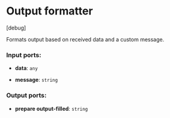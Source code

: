 # Output formatter

[debug]

Formats output based on received data and a custom message.

### Input ports:

* __data__: `any`


* __message__: `string`

### Output ports:

* __prepare output-filled__: `string`

